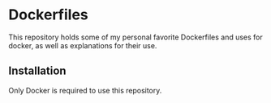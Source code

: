 # Dockerfiles

This repository holds some of my personal favorite Dockerfiles and uses for
docker, as well as explanations for their use.

## Installation

Only Docker is required to use this repository.

